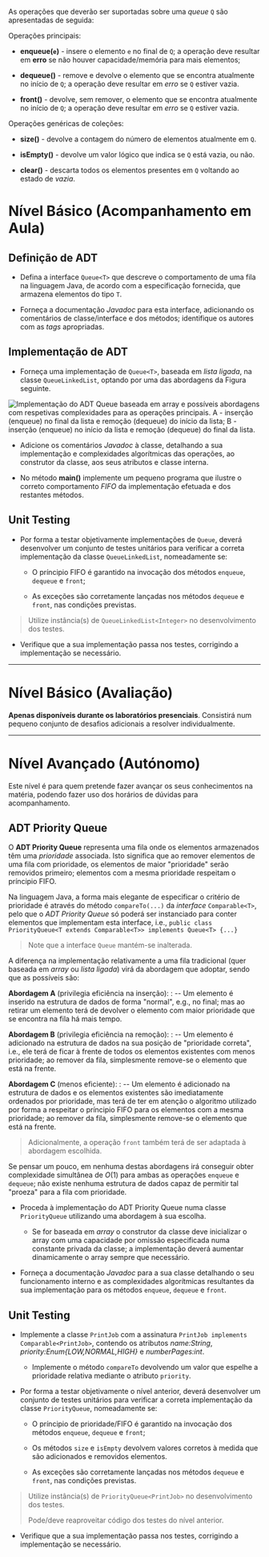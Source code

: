 As operações que deverão ser suportadas sobre uma *queue* `Q` são apresentadas de seguida:

Operações principais:

* **enqueue(`e`)** - insere o elemento `e` no final de `Q`; a operação deve resultar em **erro** se não houver capacidade/memória para mais elementos;

* **dequeue()** - remove e devolve o elemento que se encontra atualmente no início de `Q`; a operação deve resultar em *erro* se `Q` estiver vazia.

* **front()** - devolve, sem remover, o elemento que se encontra atualmente no início de `Q`; a operação deve resultar em *erro* se `Q` estiver vazia.

Operações genéricas de coleções:

* **size()** - devolve a contagem do número de elementos atualmente em `Q`.

* **isEmpty()** - devolve um valor lógico que indica se `Q` está vazia, ou não.

* **clear()** - descarta todos os elementos presentes em `Q` voltando ao estado de *vazia*.

# Nível Básico (Acompanhamento em Aula)


## Definição de ADT

- Defina a interface `Queue<T>` que descreve o comportamento de uma fila na linguagem Java, de acordo com a especificação fornecida, que armazena elementos do tipo `T`.

- Forneça a documentação *Javadoc* para esta interface, adicionando os comentários de classe/interface e dos métodos; identifique os autores com as *tags* apropriadas. 

## Implementação de ADT

- Forneça uma implementação de `Queue<T>`, baseada em *lista ligada*, na classe `QueueLinkedList`, optando por uma das abordagens da Figura seguinte.


![Implementação do ADT Queue baseada em array e possíveis abordagens com respetivas complexidades para as operações principais. A - inserção (enqueue) no final da lista e remoção (dequeue) do início da lista; B - inserção (enqueue) no início da lista e remoção (dequeue) do final da lista.](adt-queue-impl-linked.png)


- Adicione os comentários *Javadoc* à classe, detalhando a sua implementação e complexidades algorítmicas das operações, ao construtor da classe, aos seus atributos e classe interna.

- No método **main()** implemente um pequeno programa que ilustre o correto comportamento *FIFO* da implementação efetuada e dos restantes métodos.

## Unit Testing

- Por forma a testar objetivamente implementações de `Queue`, deverá desenvolver um conjunto de testes unitários para verificar a correta implementação da classe `QueueLinkedList`, nomeadamente se:

    - O príncipio FIFO é garantido na invocação dos métodos `enqueue`, `dequeue` e `front`;

    - As exceções são corretamente lançadas nos métodos `dequeue` e `front`, nas condições previstas.

> Utilize instância(s) de `QueueLinkedList<Integer>` no desenvolvimento dos testes.

- Verifique que a sua implementação passa nos testes, corrigindo a implementação se necessário.

----

# Nível Básico (Avaliação)


**Apenas disponíveis durante os laboratórios presenciais**. Consistirá num pequeno conjunto de desafios adicionais a resolver individualmente. 

----

# Nível Avançado (Autónomo)


Este nível é para quem pretende fazer avançar os seus conhecimentos na matéria, podendo fazer uso dos horários de dúvidas para acompanhamento.

## ADT Priority Queue

O **ADT Priority Queue** representa uma fila onde os elementos armazenados têm uma *prioridade* associada. Isto significa que ao remover elementos de uma fila com prioridade, os elementos de maior "prioridade" serão removidos primeiro; elementos com a mesma prioridade respeitam o príncipio FIFO.

Na linguagem Java, a forma mais elegante de especificar o critério de prioridade é através do método `compareTo(...)` da *interface* `Comparable<T>`, pelo que o *ADT Priority Queue* só poderá ser instanciado para conter elementos que implementam esta interface, i.e., `public class PriorityQueue<T extends Comparable<T>> implements Queue<T> {...}`

> Note que a interface `Queue` mantém-se inalterada.

A diferença na implementação relativamente a uma fila tradicional (quer baseada em *array* ou *lista ligada*) virá da abordagem que adoptar, sendo que as possíveis são:

**Abordagem A** (privilegia eficiência na inserção):
: -- Um elemento é inserido na estrutura de dados de forma "normal", e.g., no final; mas ao retirar um elemento terá de devolver o elemento com maior prioridade que se encontra na fila há mais tempo.

**Abordagem B** (privilegia eficiência na remoção):
: -- Um elemento é adicionado  na estrutura de dados na sua posição de "prioridade correta", i.e., ele terá de ficar à frente de todos os elementos existentes com menos prioridade; ao remover da fila, simplesmente remove-se o elemento que está na frente. 

**Abordagem C** (menos eficiente):
: -- Um elemento é adicionado na estrutura de dados e os elementos existentes são imediatamente ordenados por prioridade, mas terá de ter em atenção o algoritmo utilizado por forma a respeitar o príncipio FIFO para os elementos com a mesma prioridade; ao remover da fila, simplesmente remove-se o elemento que está na frente. 

> Adicionalmente, a operação `front` também terá de ser adaptada à abordagem escolhida. 

Se pensar um pouco, em nenhuma destas abordagens irá conseguir obter complexidade simultânea de $O(1)$ para ambas as operações `enqueue` e `dequeue`; não existe nenhuma estrutura de dados capaz de permitir tal "proeza" para a fila com prioridade. 

- Proceda à implementação do ADT Priority Queue numa classe `PriorityQueue` utilizando uma abordagem à sua escolha.

    - Se for baseada em *array* o construtor da classe deve inicializar o array com uma capacidade por omissão especificada numa constante privada da classe; a implementação deverá aumentar dinamicamente o array sempre que necessário.

- Forneça a documentação *Javadoc* para a sua classe detalhando o seu funcionamento interno e as complexidades algorítmicas resultantes da sua implementação para os métodos `enqueue`, `dequeue` e `front`.


## Unit Testing

- Implemente a classe `PrintJob` com a assinatura `PrintJob implements Comparable<PrintJob>`, contendo os atributos *name:String*, *priority:Enum{LOW,NORMAL,HIGH}* e *numberPages:int*.

    - Implemente o método `compareTo` devolvendo um valor que espelhe a prioridade relativa mediante o atributo `priority`.

- Por forma a testar objetivamente o nível anterior, deverá desenvolver um conjunto de testes unitários para verificar a correta implementação da classe `PriorityQueue`, nomeadamente se:

    - O príncipio de prioridade/FIFO é garantido na invocação dos métodos `enqueue`, `dequeue` e `front`;

    - Os métodos `size` e `isEmpty` devolvem valores corretos à medida que são adicionados e removidos elementos.

    - As exceções são corretamente lançadas nos métodos `dequeue` e `front`, nas condições previstas.

> Utilize instância(s) de `PriorityQueue<PrintJob>` no desenvolvimento dos testes.
>
> Pode/deve reaproveitar código dos testes do nível anterior.

- Verifique que a sua implementação passa nos testes, corrigindo a implementação se necessário. 